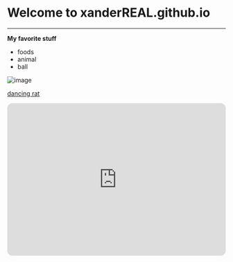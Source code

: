 # Welcome to xanderREAL.github.io 
---
**My favorite stuff**
- foods
- animal
- ball

![image](https://rsmvet.com/wp-content/uploads/2019/06/dog-playing-with-ball.jpg)

[dancing rat](https://youtu.be/BBSqiqqt_7E)


<iframe style="border-radius:12px" src="https://open.spotify.com/embed/track/5rgy6ghBq1eRApCkeUdJXf?utm_source=generator" width="100%" height="352" frameBorder="0" allowfullscreen="" allow="autoplay; clipboard-write; encrypted-media; fullscreen; picture-in-picture" loading="lazy"></iframe>
